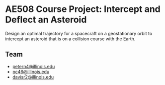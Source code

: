 # AE508 Course Project: Intercept and Deflect an Asteroid
Design an optimal trajectory for a spacecraft on a geostationary orbit
to intercept an asteroid that is on a collision course with the Earth. 


## Team

* petern4@illinois.edu
* pc46@illinois.edu
* davisr2@illinois.edu
